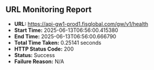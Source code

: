 ## URL Monitoring Report

- **URL:** https://api-gw1-prod1.fisglobal.com/gw/v1/health
- **Start Time:** 2025-06-13T06:56:00.415380
- **End Time:** 2025-06-13T06:56:00.666790
- **Total Time Taken:** 0.25141 seconds
- **HTTP Status Code:** 200
- **Status:** Success
- **Failure Reason:** N/A
